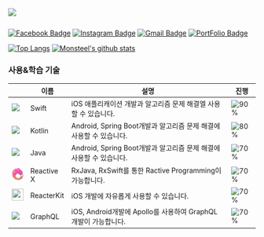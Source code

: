 # <img src="https://user-images.githubusercontent.com/52942409/120411892-90624b80-c390-11eb-96f7-d0d02f785049.png" height="200">

[![Facebook Badge](https://img.shields.io/badge/-Facebook-1877f2?style=for-the-badge&logo=facebook&logoColor=white&link=https://www.facebook.com/Monsteel1212/)](https://www.facebook.com/Monsteel1212/)
[![Instagram Badge](https://img.shields.io/badge/-instagram-dd2a7b?style=for-the-badge&logo=instagram&logoColor=white&link=https://www.instagram.com/e0eun_haru/)](https://www.instagram.com/e0eun_haru/)
[![Gmail Badge](https://img.shields.io/badge/-Gmail-c14438?logo=Gmail&logoColor=white&link=mailto:1cktmdgh2@gmail.com&style=for-the-badge)](mailto:dev.e0eun@gmail.com)
[![PortFolio Badge](https://img.shields.io/badge/-PortFolio-yellow?style=for-the-badge&logo=notion&link=https://www.notion.so/monsteel/6aa947ba72674aa5bdb9cb95c888c3b4)](https://www.notion.so/monsteel/6aa947ba72674aa5bdb9cb95c888c3b4)



[![Top Langs](https://github-readme-stats.vercel.app/api/top-langs/?username=Monsteel&layout=compact&hide=java,jupyter%20notebook,c%23&exclude_repo=Monsteel.github.io)](https://github.com/Monsteel)
[![Monsteel's github stats](https://github-readme-stats.vercel.app/api?username=Monsteel&show_icons=true&hide_border=true&count_private=true)](https://github.com/Monsteel)

### 사용&학습 기술  

||이름|설명|진행|
|---|---|---|---|
|![](https://img.icons8.com/color/24/000000/swift.png)|Swift|iOS 애플리캐이션 개발과 알고리즘 문제 해결엘 사용할 수 있습니다.|![90%](https://progress-bar.dev/90)|
|![](https://img.icons8.com/color/24/000000/kotlin.png)|Kotlin|Android, Spring Boot개발과 알고리즘 문제 해결에 사용할 수 있습니다.|![80%](https://progress-bar.dev/80)|
|![](https://img.icons8.com/color/24/000000/java.png)|Java|Android, Spring Boot개발과 알고리즘 문제 해결에 사용할 수 있습니다.|![70%](https://progress-bar.dev/70)|
|<img src="https://github.com/ReactiveX/RxSwift/blob/main/assets/RxSwift_Logo.png" width="24" height="24">|Reactive X|RxJava, RxSwift를 통한 Ractive Programming이 가능합니다.|![70%](https://progress-bar.dev/70)|
|<img src="https://user-images.githubusercontent.com/52942409/120409747-93f3d380-c38c-11eb-8d9b-89efda99aa3b.png" width="24" height="24">|ReacterKit|iOS 개발에 자유롭게 사용할 수 있습니다.|![70%](https://progress-bar.dev/70)|
|![](https://img.icons8.com/color/24/000000/graphql.png)|GraphQL|iOS, Android개발에 Apollo를 사용하여 GraphQL 개발이 가능합니다.|![70%](https://progress-bar.dev/60)|
